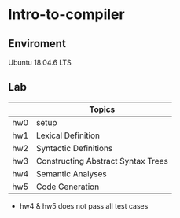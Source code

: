 # Intro-to-compiler

## Enviroment
Ubuntu 18.04.6 LTS

## Lab

| | Topics |
| --- | ---|
| hw0 | setup |
| hw1 | Lexical Definition |
| hw2 | Syntactic Definitions |
| hw3 | Constructing Abstract Syntax Trees |
| hw4 | Semantic Analyses | 
| hw5 | Code Generation | 

- hw4 & hw5 does not pass all test cases
